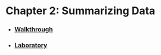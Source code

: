 # Chapter 2: Summarizing Data

* ### [Walkthrough](https://github.com/RiccardoMPesce/OpenIntro-Statistics-Excercises/tree/main/chapter2/chapter2_walkthrough.ipynb)
* ### [Laboratory](https://github.com/RiccardoMPesce/OpenIntro-Statistics-Excercises/tree/main/chapter2/chapter2_lab.ipynb)
